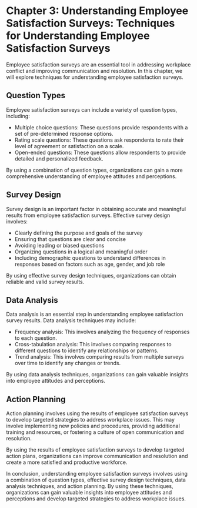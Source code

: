 Chapter 3: Understanding Employee Satisfaction Surveys: Techniques for Understanding Employee Satisfaction Surveys
==================================================================================================================

Employee satisfaction surveys are an essential tool in addressing workplace conflict and improving communication and resolution. In this chapter, we will explore techniques for understanding employee satisfaction surveys.

Question Types
--------------

Employee satisfaction surveys can include a variety of question types, including:

* Multiple choice questions: These questions provide respondents with a set of pre-determined response options.
* Rating scale questions: These questions ask respondents to rate their level of agreement or satisfaction on a scale.
* Open-ended questions: These questions allow respondents to provide detailed and personalized feedback.

By using a combination of question types, organizations can gain a more comprehensive understanding of employee attitudes and perceptions.

Survey Design
-------------

Survey design is an important factor in obtaining accurate and meaningful results from employee satisfaction surveys. Effective survey design involves:

* Clearly defining the purpose and goals of the survey
* Ensuring that questions are clear and concise
* Avoiding leading or biased questions
* Organizing questions in a logical and meaningful order
* Including demographic questions to understand differences in responses based on factors such as age, gender, and job role

By using effective survey design techniques, organizations can obtain reliable and valid survey results.

Data Analysis
-------------

Data analysis is an essential step in understanding employee satisfaction survey results. Data analysis techniques may include:

* Frequency analysis: This involves analyzing the frequency of responses to each question.
* Cross-tabulation analysis: This involves comparing responses to different questions to identify any relationships or patterns.
* Trend analysis: This involves comparing results from multiple surveys over time to identify any changes or trends.

By using data analysis techniques, organizations can gain valuable insights into employee attitudes and perceptions.

Action Planning
---------------

Action planning involves using the results of employee satisfaction surveys to develop targeted strategies to address workplace issues. This may involve implementing new policies and procedures, providing additional training and resources, or fostering a culture of open communication and resolution.

By using the results of employee satisfaction surveys to develop targeted action plans, organizations can improve communication and resolution and create a more satisfied and productive workforce.

In conclusion, understanding employee satisfaction surveys involves using a combination of question types, effective survey design techniques, data analysis techniques, and action planning. By using these techniques, organizations can gain valuable insights into employee attitudes and perceptions and develop targeted strategies to address workplace issues.
